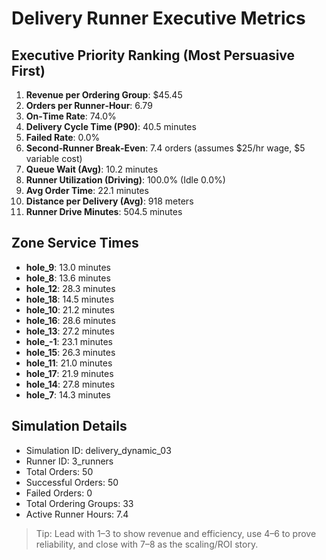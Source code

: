 # Delivery Runner Executive Metrics

## Executive Priority Ranking (Most Persuasive First)
1. **Revenue per Ordering Group**: $45.45
2. **Orders per Runner‑Hour**: 6.79
3. **On‑Time Rate**: 74.0%
4. **Delivery Cycle Time (P90)**: 40.5 minutes
5. **Failed Rate**: 0.0%
6. **Second‑Runner Break‑Even**: 7.4 orders (assumes $25/hr wage, $5 variable cost)
7. **Queue Wait (Avg)**: 10.2 minutes
8. **Runner Utilization (Driving)**: 100.0% (Idle 0.0%)
9. **Avg Order Time**: 22.1 minutes
10. **Distance per Delivery (Avg)**: 918 meters
11. **Runner Drive Minutes**: 504.5 minutes

## Zone Service Times
- **hole_9**: 13.0 minutes
- **hole_8**: 13.6 minutes
- **hole_12**: 28.3 minutes
- **hole_18**: 14.5 minutes
- **hole_10**: 21.2 minutes
- **hole_16**: 28.6 minutes
- **hole_13**: 27.2 minutes
- **hole_-1**: 23.1 minutes
- **hole_15**: 26.3 minutes
- **hole_11**: 21.0 minutes
- **hole_17**: 21.9 minutes
- **hole_14**: 27.8 minutes
- **hole_7**: 14.3 minutes


## Simulation Details
- Simulation ID: delivery_dynamic_03
- Runner ID: 3_runners
- Total Orders: 50
- Successful Orders: 50
- Failed Orders: 0
- Total Ordering Groups: 33
- Active Runner Hours: 7.4

> Tip: Lead with 1–3 to show revenue and efficiency, use 4–6 to prove reliability, and close with 7–8 as the scaling/ROI story.
